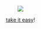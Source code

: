 <p align="center">
  <img src="https://files.catbox.moe/870r2u.gif"/>
</p>
<p align="center">
<a href="https://youtu.be/tzhaWbyYobE">take it easy</a>!
</p>
